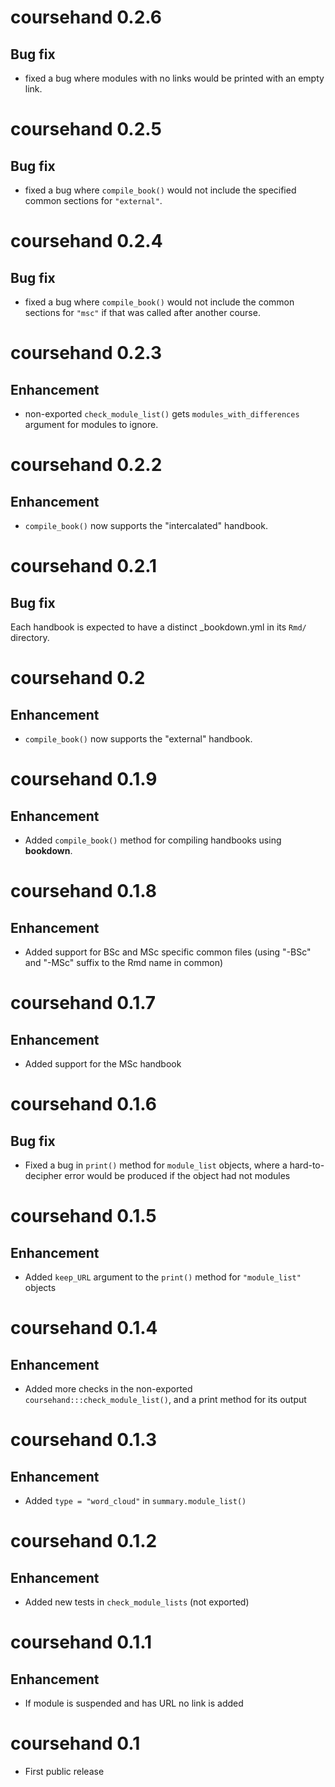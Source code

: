 # coursehand 0.2.6

## Bug fix

* fixed a bug where modules with no links would be printed with an empty link.

# coursehand 0.2.5

## Bug fix

+ fixed a bug where `compile_book()` would not include the specified common sections for `"external"`.


# coursehand 0.2.4

## Bug fix

+ fixed a bug where `compile_book()` would not include the common sections for `"msc"` if that was called after another course.

# coursehand 0.2.3

## Enhancement

+ non-exported `check_module_list()` gets `modules_with_differences` argument for modules to ignore.

# coursehand 0.2.2

## Enhancement

+ `compile_book()` now supports the "intercalated" handbook.

# coursehand 0.2.1

## Bug fix

Each handbook is expected to have a distinct _bookdown.yml in its `Rmd/` directory.

# coursehand 0.2

## Enhancement

+ `compile_book()` now supports the "external" handbook.

# coursehand 0.1.9

## Enhancement

+ Added `compile_book()` method for compiling handbooks using **bookdown**.

# coursehand 0.1.8

## Enhancement

+ Added support for BSc and MSc specific common files (using "-BSc" and "-MSc" suffix to the Rmd name in common)

# coursehand 0.1.7

## Enhancement

+ Added support for the MSc handbook

# coursehand 0.1.6

## Bug fix

+ Fixed a bug in `print()` method for `module_list` objects, where a hard-to-decipher error would be produced if the object had not modules

# coursehand 0.1.5

## Enhancement

+ Added `keep_URL` argument to the `print()` method for `"module_list"` objects

# coursehand 0.1.4

## Enhancement

+ Added more checks in the non-exported `coursehand:::check_module_list()`, and a print method for its output


# coursehand 0.1.3

## Enhancement

+ Added `type = "word_cloud"` in `summary.module_list()`

# coursehand 0.1.2

## Enhancement
+ Added new tests in `check_module_lists` (not exported)

# coursehand 0.1.1

## Enhancement
* If module is suspended and has URL no link is added

# coursehand 0.1

* First public release
